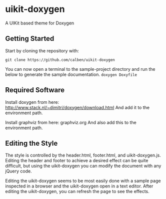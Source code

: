 # uikit-doxygen
A UIKit based theme for Doxygen

## Getting Started

Start by cloning the repository with:

`git clone https://github.com/calben/uikit-doxygen`

You can now open a terminal to the sample-project directory and run the below to generate the sample documentation.
`doxygen Doxyfile`

## Required Software

Install doxygen from here: http://www.stack.nl/~dimitri/doxygen/download.html
And add it to the environment path.

Install graphviz from here: graphviz.org
And also add this to the environment path.


## Editing the Style

The style is controlled by the header.html, footer.html, and uikit-doxygen.js.
Editing the header and footer to achieve a desired effect can be quite difficult, but using the uikit-doxygen you can modify the document with any jQuery code.

Editing the uikit-doxygen seems to be most easily done with a sample page inspected in a browser and the uikit-doxygen open in a text editor.
After editing the uikit-doxygen, you can refresh the page to see the effects.

